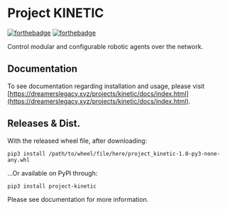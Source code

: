 # Project KINETIC
[![forthebadge](https://forthebadge.com/images/badges/contains-technical-debt.svg)](https://forthebadge.com) [![forthebadge](https://forthebadge.com/images/badges/made-with-python.svg)](https://forthebadge.com)

Control modular and configurable robotic agents over the network. 

## Documentation
To see documentation regarding installation and usage, please visit [https://dreamerslegacy.xyz/projects/kinetic/docs/index.html](https://dreamerslegacy.xyz/projects/kinetic/docs/index.html).

## Releases & Dist.
With the released wheel file, after downloading:
```commandline
pip3 install /path/to/wheel/file/here/project_kinetic-1.0-py3-none-any.whl
```
...Or available on PyPI through:
```commandline
pip3 install project-kinetic
```
Please see documentation for more information.
